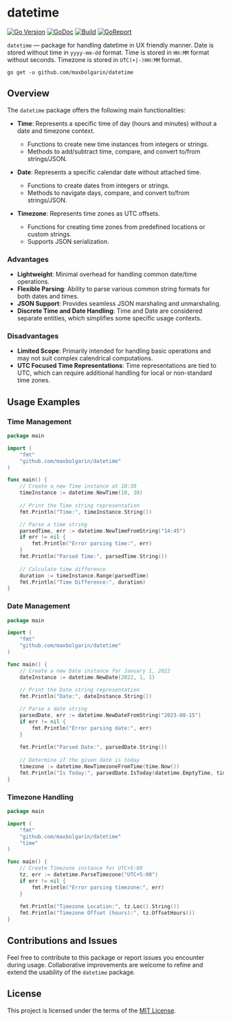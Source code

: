 # datetime

[![Go Version][version-img]][doc] [![GoDoc][doc-img]][doc] [![Build][ci-img]][ci] [![GoReport][report-img]][report]

`datetime` — package for handling datetime in UX friendly manner. Date is stored without time in `yyyy-mm-dd` format. Time is stored in `HH:MM` format without seconds. Timezone is stored in `UTC(+|-)HH:MM` format.

```
go get -u github.com/maxbolgarin/datetime
```

## Overview

The `datetime` package offers the following main functionalities:

- **Time**: Represents a specific time of day (hours and minutes) without a date and timezone context.
  - Functions to create new time instances from integers or strings.
  - Methods to add/subtract time, compare, and convert to/from strings/JSON.

- **Date**: Represents a specific calendar date without attached time.
  - Functions to create dates from integers or strings.
  - Methods to navigate days, compare, and convert to/from strings/JSON.

- **Timezone**: Represents time zones as UTC offsets.
  - Functions for creating time zones from predefined locations or custom strings.
  - Supports JSON serialization.


### Advantages

- **Lightweight**: Minimal overhead for handling common date/time operations.
- **Flexible Parsing**: Ability to parse various common string formats for both dates and times.
- **JSON Support**: Provides seamless JSON marshaling and unmarshaling.
- **Discrete Time and Date Handling**: Time and Date are considered separate entities, which simplifies some specific usage contexts.

### Disadvantages

- **Limited Scope**: Primarily intended for handling basic operations and may not suit complex calendrical computations.
- **UTC Focused Time Representations**: Time representations are tied to UTC, which can require additional handling for local or non-standard time zones.


## Usage Examples

### Time Management

```go
package main

import (
    "fmt"
    "github.com/maxbolgarin/datetime"
)

func main() {
    // Create a new Time instance at 10:30
    timeInstance := datetime.NewTime(10, 30)
    
    // Print the Time string representation
    fmt.Println("Time:", timeInstance.String())

    // Parse a time string
    parsedTime, err := datetime.NewTimeFromString("14:45")
    if err != nil {
        fmt.Println("Error parsing time:", err)
    }
    fmt.Println("Parsed Time:", parsedTime.String())
    
    // Calculate time difference
    duration := timeInstance.Range(parsedTime)
    fmt.Println("Time Difference:", duration)
}
```

### Date Management

```go
package main

import (
    "fmt"
    "github.com/maxbolgarin/datetime"
)

func main() {
    // Create a new Date instance for January 1, 2022
    dateInstance := datetime.NewDate(2022, 1, 1)
    
    // Print the Date string representation
    fmt.Println("Date:", dateInstance.String())

    // Parse a date string
    parsedDate, err := datetime.NewDateFromString("2023-08-15")
    if err != nil {
        fmt.Println("Error parsing date:", err)
    }
    
    fmt.Println("Parsed Date:", parsedDate.String())
    
    // Determine if the given date is today
    timezone := datetime.NewTimezoneFromTime(time.Now())
    fmt.Println("Is Today:", parsedDate.IsToday(datetime.EmptyTime, timezone.Loc()))
}
```

### Timezone Handling

```go
package main

import (
    "fmt"
    "github.com/maxbolgarin/datetime"
    "time"
)

func main() {
    // Create Timezone instance for UTC+5:00
    tz, err := datetime.ParseTimezone("UTC+5:00")
    if err != nil {
        fmt.Println("Error parsing timezone:", err)
    }
    
    fmt.Println("Timezone Location:", tz.Loc().String())
    fmt.Println("Timezone Offset (hours):", tz.OffsetHours())
}
```

## Contributions and Issues

Feel free to contribute to this package or report issues you encounter during usage. Collaborative improvements are welcome to refine and extend the usability of the `datetime` package.

## License

This project is licensed under the terms of the [MIT License](LICENSE).

[MIT License]: LICENSE.txt
[version-img]: https://img.shields.io/badge/Go-%3E%3D%201.13-%23007d9c
[doc-img]: https://pkg.go.dev/badge/github.com/maxbolgarin/datetime
[doc]: https://pkg.go.dev/github.com/maxbolgarin/datetime
[ci-img]: https://github.com/maxbolgarin/datetime/actions/workflows/go.yml/badge.svg
[ci]: https://github.com/maxbolgarin/datetime/actions
[report-img]: https://goreportcard.com/badge/github.com/maxbolgarin/datetime
[report]: https://goreportcard.com/report/github.com/maxbolgarin/datetime
